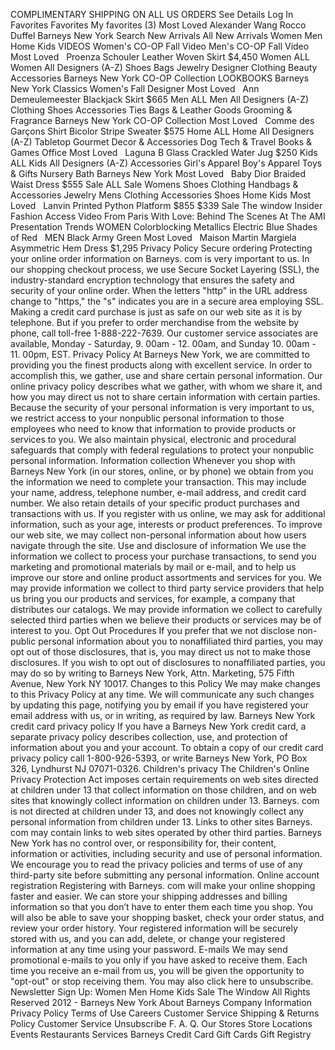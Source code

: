 COMPLIMENTARY SHIPPING ON ALL US ORDERS See Details Log In Favorites Favorites My favorites (3) Most Loved Alexander Wang Rocco Duffel Barneys New York Search New Arrivals All New Arrivals Women Men Home Kids VIDEOS Women's CO-OP Fall Video Men's CO-OP Fall Video Most Loved   Proenza Schouler Leather Woven Skirt $4,450 Women ALL Women All Designers (A-Z) Shoes Bags Jewelry Designer Clothing Beauty Accessories Barneys New York CO-OP Collection LOOKBOOKS Barneys New York Classics Women's Fall Designer Most Loved   Ann Demeulemeester Blackjack Skirt $665 Men ALL Men All Designers (A-Z) Clothing Shoes Accessories Ties Bags & Leather Goods Grooming & Fragrance Barneys New York CO-OP Collection Most Loved   Comme des Garçons Shirt Bicolor Stripe Sweater $575 Home ALL Home All Designers (A-Z) Tabletop Gourmet Decor & Accessories Dog Tech & Travel Books & Games Office Most Loved   Laguna B Glass Crackled Water Jug $250 Kids ALL Kids All Designers (A-Z) Accessories Girl's Apparel Boy's Apparel Toys & Gifts Nursery Bath Barneys New York Most Loved   Baby Dior Braided Waist Dress $555 Sale ALL Sale Womens Shoes Clothing Handbags & Accessories Jewelry Mens Clothing Accessories Shoes Home Kids Most Loved   Lanvin Printed Python Platform $855 $339 Sale The window Insider Fashion Access Video From Paris With Love: Behind The Scenes At The AMI Presentation Trends WOMEN Colorblocking Metallics Electric Blue Shades of Red   MEN Black Army Green Most Loved   Maison Martin Margiela Asymmetric Hem Dress $1,295 Privacy Policy Secure ordering Protecting your online order information on Barneys. com is very important to us. In our shopping checkout process, we use Secure Socket Layering (SSL), the industry-standard encryption technology that ensures the safety and security of your online order. When the letters "http" in the URL address change to "https," the "s" indicates you are in a secure area employing SSL. Making a credit card purchase is just as safe on our web site as it is by telephone. But if you prefer to order merchandise from the website by phone, call toll-free 1-888-222-7639. Our customer service associates are available, Monday - Saturday, 9. 00am - 12. 00am, and Sunday 10. 00am - 11. 00pm, EST. Privacy Policy At Barneys New York, we are committed to providing you the finest products along with excellent service. In order to accomplish this, we gather, use and share certain personal information. Our online privacy policy describes what we gather, with whom we share it, and how you may direct us not to share certain information with certain parties. Because the security of your personal information is very important to us, we restrict access to your nonpublic personal information to those employees who need to know that information to provide products or services to you. We also maintain physical, electronic and procedural safeguards that comply with federal regulations to protect your nonpublic personal information. Information collection Whenever you shop with Barneys New York (in our stores, online, or by phone) we obtain from you the information we need to complete your transaction. This may include your name, address, telephone number, e-mail address, and credit card number. We also retain details of your specific product purchases and transactions with us. If you register with us online, we may ask for additional information, such as your age, interests or product preferences. To improve our web site, we may collect non-personal information about how users navigate through the site. Use and disclosure of information We use the information we collect to process your purchase transactions, to send you marketing and promotional materials by mail or e-mail, and to help us improve our store and online product assortments and services for you. We may provide information we collect to third party service providers that help us bring you our products and services, for example, a company that distributes our catalogs. We may provide information we collect to carefully selected third parties when we believe their products or services may be of interest to you. Opt Out Procedures If you prefer that we not disclose non-public personal information about you to nonaffiliated third parties, you may opt out of those disclosures, that is, you may direct us not to make those disclosures. If you wish to opt out of disclosures to nonaffiliated parties, you may do so by writing to Barneys New York, Attn. Marketing, 575 Fifth Avenue, New York NY 10017. Changes to this Policy We may make changes to this Privacy Policy at any time. We will communicate any such changes by updating this page, notifying you by email if you have registered your email address with us, or in writing, as required by law. Barneys New York credit card privacy policy If you have a Barneys New York credit card, a separate privacy policy describes collection, use, and protection of information about you and your account. To obtain a copy of our credit card privacy policy call 1-800-926-5393, or write Barneys New York, PO Box 326, Lyndhurst NJ 07071-0326. Children's privacy The Children's Online Privacy Protection Act imposes certain requirements on web sites directed at children under 13 that collect information on those children, and on web sites that knowingly collect information on children under 13. Barneys. com is not directed at children under 13, and does not knowingly collect any personal information from children under 13. Links to other sites Barneys. com may contain links to web sites operated by other third parties. Barneys New York has no control over, or responsibility for, their content, information or activities, including security and use of personal information. We encourage you to read the privacy policies and terms of use of any third-party site before submitting any personal information. Online account registration Registering with Barneys. com will make your online shopping faster and easier. We can store your shipping addresses and billing information so that you don’t have to enter them each time you shop. You will also be able to save your shopping basket, check your order status, and review your order history. Your registered information will be securely stored with us, and you can add, delete, or change your registered information at any time using your password. E-mails We may send promotional e-mails to you only if you have asked to receive them. Each time you receive an e-mail from us, you will be given the opportunity to "opt-out" or stop receiving them. You may also click here to unsubscribe. Newsletter Sign Up: Women Men Home Kids Sale The Window All Rights Reserved 2012 - Barneys New York About Barneys Company Information Privacy Policy Terms of Use Careers Customer Service Shipping & Returns Policy Customer Service Unsubscribe F. A. Q. Our Stores Store Locations Events Restaurants Services Barneys Credit Card Gift Cards Gift Registry
